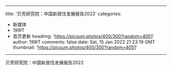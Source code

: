 
---
title: '贝壳研究院：中国新居住发展报告2022'
categories: 
 - 新媒体
 - 199IT
 - 首页更新
headimg: 'https://picsum.photos/400/300?random=4051'
author: 199IT
comments: false
date: Sat, 15 Jan 2022 21:23:19 GMT
thumbnail: 'https://picsum.photos/400/300?random=4051'
---

<div>   
贝壳研究院：中国新居住发展报告2022  
</div>
            